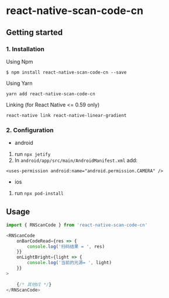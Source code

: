# react-native-scan-code-cn

## Getting started
### 1. Installation
Using Npm

`$ npm install react-native-scan-code-cn --save`

Using Yarn

`yarn add react-native-scan-code-cn`

Linking (for React Native <= 0.59 only)

`react-native link react-native-linear-gradient`


### 2. Configuration
- android 
1. run `npx jetify`
2. In `android/app/src/main/AndroidManifest.xml` add:
```
<uses-permission android:name="android.permission.CAMERA" />
```

- ios 
1. run `npx pod-install`

## Usage
```javaScript
import { RNScanCode } from 'react-native-scan-code-cn'

<RNScanCode
    onBarCodeRead={res => {
        console.log('扫码结果 = ', res)
    }}
    onLightBright={light => {
        console.log('当前的光源= ', light)
    }}
>
    
    {/* 其他UI */}
</RNScanCode>
```
